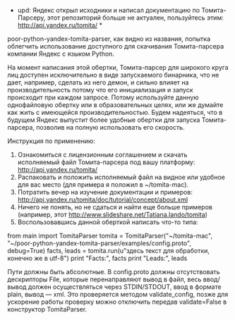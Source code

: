 * upd: Яндекс открыл исходники и написал документацию по Томита-Парсеру, этот репозиторий больше не актуален, пользуйтесь этим: http://api.yandex.ru/tomita/ *

poor-python-yandex-tomita-parser, как видно из названия, попытка облегчить использование доступного для скачивания Томита-парсера компании Яндекс с языком Python.

На момент написания этой обертки, Томита-парсер для широкого круга лиц доступен исключительно в виде запускаемого бинарника, что не дает, например, сделать из него демон, и сильно влияет на производительность потому что его инициализация и запуск происходит при каждом запросе.
Потому используйте данную однофайловую обертку или в образовательных целях, или же думайте как жить с имеющейся производительностью.
Будем надеяться, что в будущем Яндекс выпустит более удобные обертки для запуска Томита-парсера, позволив на полную использовать его скорость.


Инструкция по применению:

1) Ознакомиться с лицензионным соглашением и скачать исполняемый файл Томита-парсера под вашу платформу: http://api.yandex.ru/tomita/
2) Распаковать и положить исполняемый файл на видное или удобное для вас место (для примера я положил в ~/tomita-mac).
3) Потратить вечер на изучение документации и примеров: http://api.yandex.ru/tomita/doc/tutorial/concept/about.xml
4) Ничего не понять, но не сдаться и найти еще больше примеров (например, этот http://www.slideshare.net/Tatiana.lando/tomita)
5) Воспользовавшись данной оберткой написать что-то типа:

from main import TomitaParser
tomita = TomitaParser("~/tomita-mac", "~/poor-python-yandex-tomita-parser/examples/config.proto", debug=True)
facts, leads = tomita.run(u"здесь текст для обработки, конечно же в utf-8")
print "Facts:", facts
print "Leads:", leads

Пути должны быть абсолютные. В config.proto должны отсутствовать дескрипторы File, которые перенаправляют вывод в файл, весь ввод/вывод должен осуществляться через STDIN/STDOUT, ввод в формате plain, вывод — xml. Это проверяется методом validate_config, позже для ускорение работы проверку можно отключить передав validate=False в конструктор TomitaParser.
